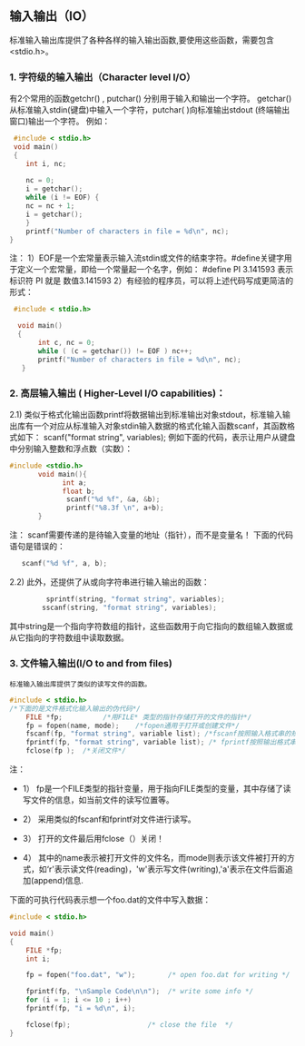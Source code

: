 ## 输入输出（IO）

 标准输入输出库提供了各种各样的输入输出函数,要使用这些函数，需要包含<stdio.h>。

### 1. 字符级的输入输出（Character level I/O）

有2个常用的函数getchr() , putchar() 分别用于输入和输出一个字符。
getchar()从标准输入stdin(键盘)中输入一个字符，putchar( )向标准输出stdout (终端输出窗口)输出一个字符。
例如：
```c
 #include < stdio.h>
 void main()
 {
    int i, nc;
    
    nc = 0;
    i = getchar();
    while (i != EOF) {
    nc = nc + 1;
    i = getchar();
    }
    printf("Number of characters in file = %d\n", nc);
}
```
注： 1）EOF是一个宏常量表示输入流stdin或文件的结束字符。#define关键字用于定义一个宏常量，即给一个常量起一个名字，例如：
          #define PI  3.141593
 表示标识符  PI  就是 数值3.141593
     2）有经验的程序员，可以将上述代码写成更简洁的形式：
```c 
 #include < stdio.h>

  void main()
  {
       int c, nc = 0;
       while ( (c = getchar()) != EOF ) nc++;
       printf("Number of characters in file = %d\n", nc);
   }
```

### 2. 高层输入输出 ( Higher-Level I/O capabilities)：
   
   2.1) 类似于格式化输出函数printf将数据输出到标准输出对象stdout，标准输入输出库有一个对应从标准输入对象stdin输入数据的格式化输入函数scanf，其函数格式如下：
       scanf("format string", variables); 
例如下面的代码，表示让用户从键盘中分别输入整数和浮点数（实数）：
```c
#include <stdio.h>
       void main(){
             int a; 
             float b;
              scanf("%d %f", &a, &b);
              printf("%8.3f \n", a+b);
       }
```
注： scanf需要传递的是待输入变量的地址（指针），而不是变量名！ 下面的代码语句是错误的：
```c
   scanf("%d %f", a, b);
```           
  2.2)  此外，还提供了从或向字符串进行输入输出的函数：
```c  
         sprintf(string, "format string", variables);
        sscanf(string, "format string", variables);
``` 
 其中string是一个指向字符数组的指针，这些函数用于向它指向的数组输入数据或从它指向的字符数组中读取数据。

### 3. 文件输入输出(I/O to and from files)
    标准输入输出库提供了类似的读写文件的函数。
    
```c
#include < stdio.h>
/*下面的是文件格式化输入输出的伪代码*/
    FILE *fp;          /*用FILE* 类型的指针存储打开的文件的指针*/                              
    fp = fopen(name, mode);    /*fopen通用于打开或创建文件*/
    fscanf(fp, "format string", variable list); /*fscanf按照输入格式串的规定，从文件中读取数据到变量列表 variable list*/
    fprintf(fp, "format string", variable list); /* fprintf按照输出格式串的规定，将变量列表 variable list写入到文件中*/
    fclose(fp );  /*关闭文件*/

```    

注： 
   * 1） fp是一个FILE类型的指针变量，用于指向FILE类型的变量，其中存储了读写文件的信息，如当前文件的读写位置等。
   
   * 2） 采用类似的fscanf和fprintf对文件进行读写。
   
   * 3） 打开的文件最后用fclose（）关闭！
   
   * 4） 其中的name表示被打开文件的文件名，而mode则表示该文件被打开的方式，如‘r'表示读文件(reading)，'w'表示写文件(writing),'a'表示在文件后面追加(append)信息.

下面的可执行代码表示想一个foo.dat的文件中写入数据：

```c
#include < stdio.h>

void main()
{
    FILE *fp;
    int i;

    fp = fopen("foo.dat", "w");        /* open foo.dat for writing */

    fprintf(fp, "\nSample Code\n\n");  /* write some info */
    for (i = 1; i <= 10 ; i++)
    fprintf(fp, "i = %d\n", i);

    fclose(fp);                   /* close the file  */
}
```

